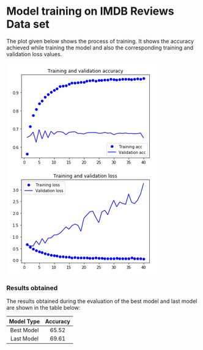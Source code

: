 # Model training on IMDB Reviews Data set

The plot given below shows the process of training. It shows the accuracy achieved while training the model and also the corresponding training and validation loss values.

![plot of epochs vs accuracy and epochs vs loss](../../Images/graph.png)

### Results obtained

The results obtained during the evaluation of the best model and last model are shown in the table below:

|Model Type|Accuracy  |
|:--------:|:--------:|
|Best Model|65.52     |
|Last Model|69.61     |
